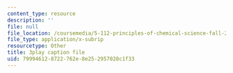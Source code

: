 ```yaml
---
content_type: resource
description: ''
file: null
file_location: /coursemedia/5-112-principles-of-chemical-science-fall-2005/799946128722762e8e252957028c1f33_CgzHOo9NaOY.srt
file_type: application/x-subrip
resourcetype: Other
title: 3play caption file
uid: 79994612-8722-762e-8e25-2957028c1f33
---
```

